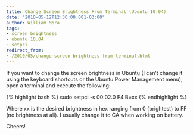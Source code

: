 ```yaml
---
title: Change Screen Brightness From Terminal (Ubuntu 10.04)
date: "2010-05-12T12:30:00.001-03:00"
author: William Mora
tags:
- screen brightness
- ubuntu 10.04
- setpci
redirect_from:
- /2010/05/change-screen-brightness-from-terminal.html
---
```


If you want to change the screen brightness in Ubuntu (I can’t change it using the keyboard shortcuts or the Ubuntu Power Management menu), open a terminal and execute the following:

{% highlight bash %}
sudo setpci -s 00:02.0 F4.B=xx
{% endhighlight %}

Where xx is the desired brightness in hex ranging from 0 (brightest) to FF (no brightness at all). I usually change it to CA when working on battery.

Cheers!
